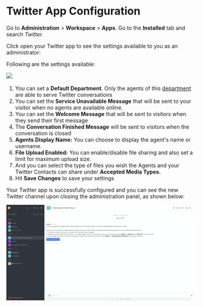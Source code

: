 # Twitter App Configuration

Go to **Administration** > **Workspace** > **Apps**. Go to the **Installed** tab and search _Twitter._

Click open your Twitter app to see the settings available to you as an administrator:

Following are the settings available:

![](<../../../../../../.gitbook/assets/2022-02-01\_03-15-12 (1) (1) (4) (1) (3).png>)

1. You can set a **Default Department**. Only the agents of this [department](https://docs.rocket.chat/guides/omnichannel/departments) are able to serve Twitter conversations
2. You can set the **Service Unavailable Message** that will be sent to your visitor when no agents are available online.
3. You can set the **Welcome Message** that will be sent to visitors when they send their first message
4. The **Conversation Finished Message** will be sent to visitors when the conversation is closed
5. **Agents Display Name:** You can choose to display the agent's name or username.
6. **File Upload Enabled:** You can enable/disable file sharing and also set a limit for maximum upload size.
7. And you can select the type of files you wish the Agents and your Twitter Contacts can share under **Accepted Media Types.**
8. Hit **Save Changes** to save your settings

Your Twitter app is successfully configured and you can see the new Twitter channel upon closing the administration panel, as shown below:

![](<../../../../../../.gitbook/assets/image (819).png>)
